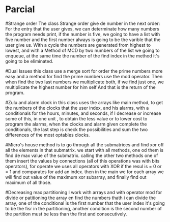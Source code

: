 # Parcial
#Strange order
The class Strange order give de number in the next order: For the entry that the user gives, we can determinate how many numbers 
the program needs print, if the number is five, we going to have a list with five number and the first number always is going to be 
the varible that the user give us. With a cycle the numbers are generated from highest to lowest, and with a Method of MCD by two numbers
of the list we going to enqueue, at the same time the number of the find index in the method it's going to be eliminated.

#Dual Issues
this class use a merge sort for order the prime numbers more easy and a method for find the prime numbers use the mod operator. Then when find the two last numbers we multiplicate both, if we find just one, we multiplicate the highest number for him self
And that is the return of the program.

#Zulu and alarm clock
in this class uses the arrays like main method, to get the numbers of the clocks that the user index, and his alarms, with a conditionals for the hours, minutes, and seconds, if I decrease or increase some of this, in one unit , to obtain the less value or to lower cost to program the alarms, when the clocks and alarm given complete the conditionals, the last step is check the possibilities and sum the two differences of the most optables clocks.

#Micro's house
method is to go through all the submatrices and find xor off all the elements in that submatrix. we start with all methods, one od them is find de max value of the submatrix. calling the other two methods one of them insert the values by connections (all of this operations was with bits operators), for operate we uses all operators with XOR if the resul is = 0 or = 1 and comparates for add an index. then in the main we for each array we will find out value of the maximum xor subarray, and finally find out maximum of all those.

#Decreasing max partitioning
I work with arrays and with operator mod for divide or patitioning the array en find the numbers thath i can divide the array, one of the
conditional is the first number that the user index it's going to be the fisr in the partitioning, another condition is the second number of the partition must be less than the first and consecutively. 
